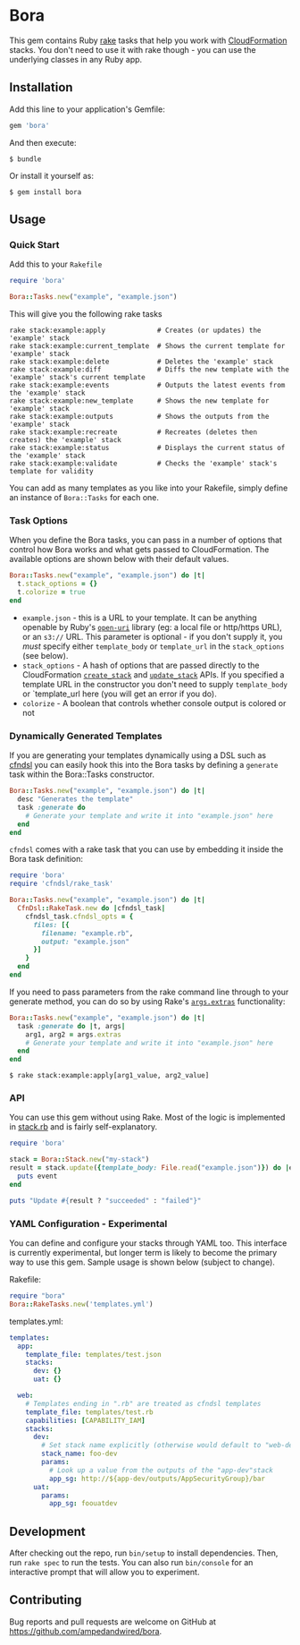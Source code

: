 # Bora

This gem contains Ruby [rake](https://github.com/ruby/rake) tasks that help you work with [CloudFormation](https://aws.amazon.com/cloudformation/) stacks.
You don't need to use it with rake though - you can use the underlying classes in any Ruby app.


## Installation

Add this line to your application's Gemfile:

```ruby
gem 'bora'
```

And then execute:

    $ bundle

Or install it yourself as:

    $ gem install bora

## Usage

### Quick Start

Add this to your `Rakefile`

```ruby
require 'bora'

Bora::Tasks.new("example", "example.json")
```

This will give you the following rake tasks

```shell
rake stack:example:apply             # Creates (or updates) the 'example' stack
rake stack:example:current_template  # Shows the current template for 'example' stack
rake stack:example:delete            # Deletes the 'example' stack
rake stack:example:diff              # Diffs the new template with the 'example' stack's current template
rake stack:example:events            # Outputs the latest events from the 'example' stack
rake stack:example:new_template      # Shows the new template for 'example' stack
rake stack:example:outputs           # Shows the outputs from the 'example' stack
rake stack:example:recreate          # Recreates (deletes then creates) the 'example' stack
rake stack:example:status            # Displays the current status of the 'example' stack
rake stack:example:validate          # Checks the 'example' stack's template for validity
```

You can add as many templates as you like into your Rakefile, simply define an instance of `Bora::Tasks` for each one.

### Task Options

When you define the Bora tasks, you can pass in a number of options that control how Bora works and what gets passed to CloudFormation.
The available options are shown below with their default values.

```ruby
Bora::Tasks.new("example", "example.json") do |t|
  t.stack_options = {}
  t.colorize = true
end
```
* `example.json` - this is a URL to your template. It can be anything openable by Ruby's [`open-uri`](http://ruby-doc.org/stdlib-2.3.0/libdoc/open-uri/rdoc/OpenURI.html) library (eg: a local file or http/https URL), or an `s3://` URL. This parameter is optional - if you don't supply it, you *must* specify either `template_body` or `template_url` in the `stack_options` (see below).
* `stack_options` - A hash of options that are passed directly to the CloudFormation [`create_stack`](http://docs.aws.amazon.com/sdkforruby/api/Aws/CloudFormation/Client.html#create_stack-instance_method) and [`update_stack`](http://docs.aws.amazon.com/sdkforruby/api/Aws/CloudFormation/Client.html#update_stack-instance_method) APIs. If you specified a template URL in the constructor you don't need to supply `template_body` or `template_url here (you will get an error if you do).
* `colorize` - A boolean that controls whether console output is colored or not


### Dynamically Generated Templates
If you are generating your templates dynamically using a DSL such as [cfndsl](https://github.com/stevenjack/cfndsl) you can easily hook this into the Bora tasks by defining a `generate` task within the Bora::Tasks constructor.

```ruby
Bora::Tasks.new("example", "example.json") do |t|
  desc "Generates the template"
  task :generate do
    # Generate your template and write it into "example.json" here
  end
end
```

`cfndsl` comes with a rake task that you can use by embedding it inside the Bora task definition:

```ruby
require 'bora'
require 'cfndsl/rake_task'

Bora::Tasks.new("example", "example.json") do |t|
  CfnDsl::RakeTask.new do |cfndsl_task|
    cfndsl_task.cfndsl_opts = {
      files: [{
        filename: "example.rb",
        output: "example.json"
      }]
    }
  end
end
```

If you need to pass parameters from the rake command line through to your generate method,
you can do so by using Rake's [`args.extras`](http://ruby-doc.org/stdlib-2.2.2/libdoc/rake/rdoc/Rake/TaskArguments.html#method-i-extras) functionality:

```ruby
Bora::Tasks.new("example", "example.json") do |t|
  task :generate do |t, args|
    arg1, arg2 = args.extras
    # Generate your template and write it into "example.json" here
  end
end
```
```shell
$ rake stack:example:apply[arg1_value, arg2_value]
```


### API

You can use this gem without using Rake. Most of the logic is implemented in [stack.rb](https://github.com/ampedandwired/bora/blob/master/lib/bora/stack.rb) and is fairly self-explanatory.

```ruby
require 'bora'

stack = Bora::Stack.new("my-stack")
result = stack.update({template_body: File.read("example.json")}) do |event|
  puts event
end

puts "Update #{result ? "succeeded" : "failed"}"
```

### YAML Configuration - Experimental
You can define and configure your stacks through YAML too.
This interface is currently experimental,
but longer term is likely to become the primary way to use this gem.
Sample usage is shown below (subject to change).

Rakefile:
```ruby
require "bora"
Bora::RakeTasks.new('templates.yml')
```

templates.yml:
```yaml
templates:
  app:
    template_file: templates/test.json
    stacks:
      dev: {}
      uat: {}

  web:
    # Templates ending in ".rb" are treated as cfndsl templates
    template_file: templates/test.rb
    capabilities: [CAPABILITY_IAM]
    stacks:
      dev:
        # Set stack name explicitly (otherwise would default to "web-dev")
        stack_name: foo-dev
        params:
          # Look up a value from the outputs of the "app-dev"stack
          app_sg: http://${app-dev/outputs/AppSecurityGroup}/bar
      uat:
        params:
          app_sg: foouatdev

```


## Development

After checking out the repo, run `bin/setup` to install dependencies. Then, run `rake spec` to run the tests. You can also run `bin/console` for an interactive prompt that will allow you to experiment.

## Contributing

Bug reports and pull requests are welcome on GitHub at https://github.com/ampedandwired/bora.
